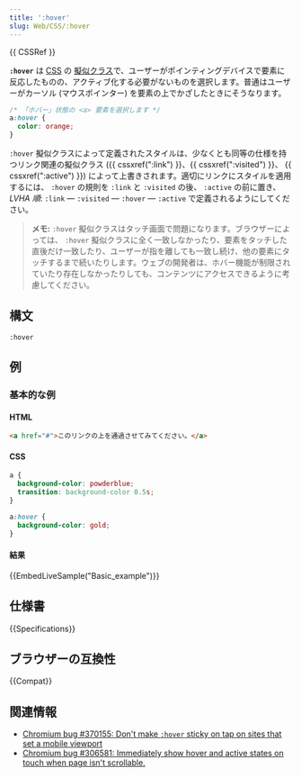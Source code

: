 ```yaml
---
title: ':hover'
slug: Web/CSS/:hover
---
```


{{ CSSRef }}

**`:hover`** は [CSS](/ja/docs/Web/CSS) の [擬似クラス](/ja/docs/Web/CSS/Pseudo-classes)で、ユーザーがポインティングデバイスで要素に反応したものの、アクティブ化する必要がないものを選択します。普通はユーザーがカーソル (マウスポインター) を要素の上でかざしたときにそうなります。

```css
/* 「ホバー」状態の <a> 要素を選択します */
a:hover {
  color: orange;
}
```

`:hover` 擬似クラスによって定義されたスタイルは、少なくとも同等の仕様を持つリンク関連の擬似クラス ({{ cssxref(":link") }}、{{ cssxref(":visited") }}、 {{ cssxref(":active") }}) によって上書きされます。適切にリンクにスタイルを適用するには、 `:hover` の規則を `:link` と `:visited` の後、 `:active` の前に置き、 _LVHA 順_: `:link` — `:visited` — `:hover` — `:active` で定義されるようにしてください。

> **メモ:** `:hover` 擬似クラスはタッチ画面で問題になります。ブラウザーによっては、 `:hover` 擬似クラスに全く一致しなかったり、要素をタッチした直後だけ一致したり、ユーザーが指を離しても一致し続け、他の要素にタッチするまで続いたりします。ウェブの開発者は、ホバー機能が制限されていたり存在しなかったりしても、コンテンツにアクセスできるように考慮してください。

## 構文

```
:hover
```

## 例

### 基本的な例

#### HTML

```html
<a href="#">このリンクの上を通過させてみてください。</a>
```

#### CSS

```css
a {
  background-color: powderblue;
  transition: background-color 0.5s;
}

a:hover {
  background-color: gold;
}
```

#### 結果

{{EmbedLiveSample("Basic_example")}}

## 仕様書

{{Specifications}}

## ブラウザーの互換性

{{Compat}}

## 関連情報

- [Chromium bug #370155: Don't make `:hover` sticky on tap on sites that set a mobile viewport](https://code.google.com/p/chromium/issues/detail?id=370155)
- [Chromium bug #306581: Immediately show hover and active states on touch when page isn't scrollable.](https://code.google.com/p/chromium/issues/detail?id=306581)
